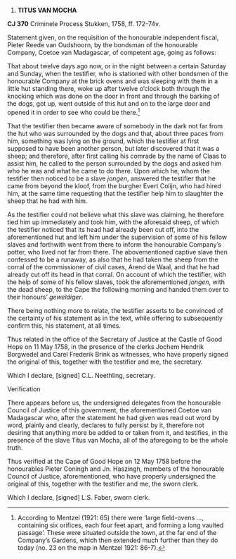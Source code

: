 1.  **TITUS VAN MOCHA**

**CJ 370** Criminele Process Stukken, 1758, ff. 172-74v.

Statement given, on the requisition of the honourable independent
fiscal, Pieter Reede van Oudshoorn, by the bondsman of the honourable
Company, Coetoe van Madagascar, of competent age, going as follows:  
  
That about twelve days ago now, or in the night between a certain
Saturday and Sunday, when the testifier, who is stationed with other
bondsmen of the honourable Company at the brick ovens and was sleeping
with them in a little hut standing there, woke up after twelve o’clock
both through the knocking which was done on the door in front and
through the barking of the dogs, got up, went outside of this hut and on
to the large door and opened it in order to see who could be there.[^1]

That the testifier then became aware of somebody in the dark not far
from the hut who was surrounded by the dogs and that, about three paces
from him, something was lying on the ground, which the testifier at
first supposed to have been another person, but later discovered that it
was a sheep; and therefore, after first calling his comrade by the name
of Claas to assist him, he called to the person surrounded by the dogs
and asked him who he was and what he came to do there. Upon which he,
whom the testifier then noticed to be a slave *jongen*, answered the
testifier that he came from beyond the kloof, from the burgher Evert
Colijn, who had hired him, at the same time requesting that the
testifier help him to slaughter the sheep that he had with him.

As the testifier could not believe what this slave was claiming, he
therefore tied him up immediately and took him, with the aforesaid
sheep, of which the testifier noticed that its head had already been cut
off, into the aforementioned hut and left him under the supervision of
some of his fellow slaves and forthwith went from there to inform the
honourable Company’s potter, who lived not far from there. The
abovementioned captive slave then confessed to be a runaway, as also
that he had taken the sheep from the corral of the commissioner of civil
cases, Arend de Waal, and that he had already cut off its head in that
corral. On account of which the testifier, with the help of some of his
fellow slaves, took the aforementioned *jongen*, with the dead sheep, to
the Cape the following morning and handed them over to their honours’
*geweldiger*.

There being nothing more to relate, the testifier asserts to be
convinced of the certainty of his statement as in the text, while
offering to subsequently confirm this, his statement, at all times.

Thus related in the office of the Secretary of Justice at the Castle of
Good Hope on 11 May 1758, in the presence of the clerks Jochem Hendrik
Borgwedel and Carel Frederik Brink as witnesses, who have properly
signed the original of this, together with the testifier and me, the
secretary.

Which I declare, \[signed\] C.L. Neethling, secretary.

Verification

There appears before us, the undersigned delegates from the honourable
Council of Justice of this government, the aforementioned Coetoe van
Madagascar who, after the statement he had given was read out word by
word, plainly and clearly, declares to fully persist by it, therefore
not desiring that anything more be added to or taken from it, and
testifies, in the presence of the slave Titus van Mocha, all of the
aforegoing to be the whole truth.

Thus verified at the Cape of Good Hope on 12 May 1758 before the
honourables Pieter Coningh and Jn. Haszingh, members of the honourable
Council of Justice, aforementioned, who have properly undersigned the
original of this, together with the testifier and me, the sworn clerk.

Which I declare, \[signed\] L.S. Faber, sworn clerk.

[^1]: According to Mentzel (1921: 65) there were ‘large field-ovens …,
    containing six orifices, each four feet apart, and forming a long
    vaulted passage’. These were situated outside the town, at the far
    end of the Company’s Gardens, which then extended much further than
    they do today (no. 23 on the map in Mentzel 1921: 86-7).
